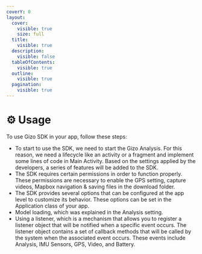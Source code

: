 ```yaml
---
coverY: 0
layout:
  cover:
    visible: true
    size: full
  title:
    visible: true
  description:
    visible: false
  tableOfContents:
    visible: true
  outline:
    visible: true
  pagination:
    visible: true
---
```


# ⚙ Usage

To use Gizo SDK in your app, follow these steps:

* To start to use the SDK, we need to start the Gizo Analysis. For this reason, we need a lifecycle like an activity or a fragment and implement some lines of code in Main Activity. Based on the settings applied by the developers, a series of features will be added to the SDK.
* The SDK requires certain permissions in order to function properly. These permissions are necessary to enable the GPS setting, capture videos, Mapbox navigation & saving files in the download folder.
* The SDK provides several options that can be configured at the app level to customize its behavior. These options can be set in the Application class of your app.
* Model loading, which was explained in the Analysis setting.
* Using a listener, which is a mechanism that allows you to register a listener object that will be notified when a specific event occurs. The listener object contains a set of callback methods that will be called by the system when the associated event occurs. These events include Analysis, IMU Sensors, GPS, Video, and Battery.



































##
